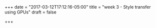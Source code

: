 +++
date = "2017-03-12T17:12:16-05:00"
title = "week 3 - Style transfer using GPUs"
draft = false

+++

